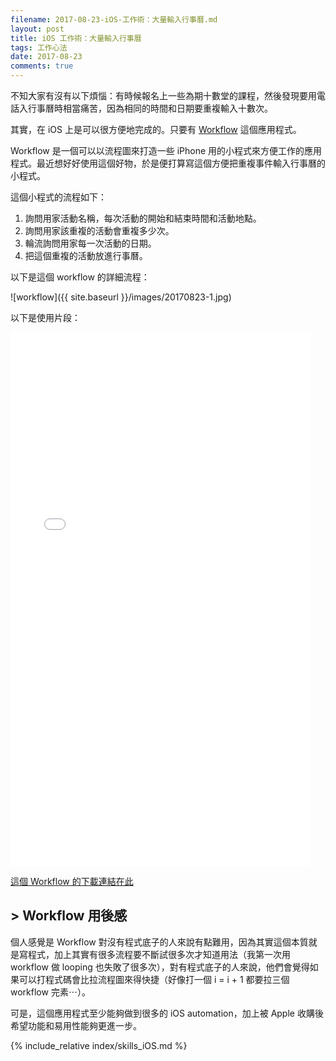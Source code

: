 ```yaml
---
filename: 2017-08-23-iOS-工作術：大量輸入行事曆.md
layout: post
title: iOS 工作術：大量輸入行事曆
tags: 工作心法
date: 2017-08-23
comments: true
---
```

不知大家有沒有以下煩惱：有時候報名上一些為期十數堂的課程，然後發現要用電話入行事曆時相當痛苦，因為相同的時間和日期要重複輸入十數次。

其實，在 iOS 上是可以很方便地完成的。只要有 [Workflow](https://itunes.apple.com/hk/app/workflow/id915249334?l=zh&mt=8) 這個應用程式。

Workflow 是一個可以以流程圖來打造一些 iPhone 用的小程式來方便工作的應用程式。最近想好好使用這個好物，於是便打算寫這個方便把重複事件輸入行事曆的小程式。

這個小程式的流程如下：

1. 詢問用家活動名稱，每次活動的開始和結束時間和活動地點。
2. 詢問用家該重複的活動會重複多少次。
3. 輪流詢問用家每一次活動的日期。
4. 把這個重複的活動放進行事曆。

以下是這個 workflow 的詳細流程：

![workflow]({{ site.baseurl }}/images/20170823-1.jpg)

以下是使用片段：

<iframe width="480" height="854" src="{{ side.baseurl }}/images/20170823-1.MOV" volume="0" frameborder="0"> </iframe>

[這個 Workflow 的下載連結在此](https://workflow.is/workflows/9756241e016b4936b433cbe42a040403)

## > Workflow 用後感

個人感覺是 Workflow 對沒有程式底子的人來說有點難用，因為其實這個本質就是寫程式，加上其實有很多流程要不斷試很多次才知道用法（我第一次用 workflow 做 looping 也失敗了很多次），對有程式底子的人來說，他們會覺得如果可以打程式碼會比拉流程圖來得快捷（好像打一個 i = i + 1 都要拉三個 workflow 完素⋯）。

可是，這個應用程式至少能夠做到很多的 iOS automation，加上被 Apple 收購後希望功能和易用性能夠更進一步。

{% include_relative index/skills_iOS.md %}

